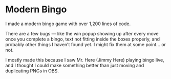 # Modern Bingo

I made a modern bingo game with over 1,200 lines of code.

There are a few bugs — like the win popup showing up after every move once you complete a bingo, text not fitting inside the boxes properly, and probably other things I haven’t found yet. I might fix them at some point... or not.

I mostly made this because I saw Mr. Here (Jimmy Here) playing bingo live, and I thought I could make something better than just moving and duplicating PNGs in OBS.
